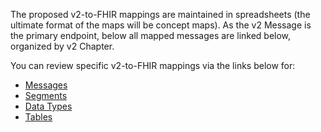 <!-- mappings.md {% comment %}
*****************************************************************************************
*                            WARNING: DO NOT EDIT THIS FILE                             *
*                                                                                       *
* This file is generated by SUSHI. Any edits you make to this file will be overwritten. *
*                                                                                       *
* To change the contents of this file, edit the original source file at:                *
* ig-data\input\pagecontent\6_mappings.md                                               *
*****************************************************************************************
{% endcomment %} -->
The proposed v2-to-FHIR mappings are maintained in spreadsheets (the ultimate format of the maps will be concept maps).
As the v2 Message is the primary endpoint, below all mapped messages are linked below, organized by v2 Chapter.

You can review specific v2-to-FHIR mappings via the links below for:

* [Messages](message_maps.html)
* [Segments](segment_maps.html)
* [Data Types](datatype_maps.html)
* [Tables](coding_system_maps.html)

